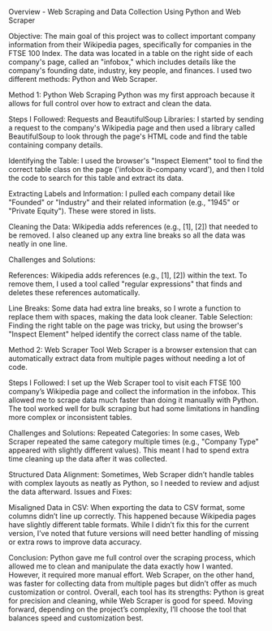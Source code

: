 Overview - Web Scraping and Data Collection Using Python and Web Scraper

Objective:
The main goal of this project was to collect important company information from their Wikipedia pages, specifically for companies in the FTSE 100 Index. The data was located in a table on the right side of each company's page, called an "infobox," which includes details like the company's founding date, industry, key people, and finances. I used two different methods: Python and Web Scraper.

Method 1: Python Web Scraping
Python was my first approach because it allows for full control over how to extract and clean the data.

Steps I Followed:
Requests and BeautifulSoup Libraries: I started by sending a request to the company's Wikipedia page and then used a library called BeautifulSoup to look through the page's HTML code and find the table containing company details.

Identifying the Table: I used the browser's "Inspect Element" tool to find the correct table class on the page ('infobox ib-company vcard'), and then I told the code to search for this table and extract its data.

Extracting Labels and Information: I pulled each company detail like "Founded" or "Industry" and their related information (e.g., "1945" or "Private Equity"). These were stored in lists.

Cleaning the Data: Wikipedia adds references (e.g., [1], [2]) that needed to be removed. I also cleaned up any extra line breaks so all the data was neatly in one line.

Challenges and Solutions:

References: Wikipedia adds references (e.g., [1], [2]) within the text. To remove them, I used a tool called "regular expressions" that finds and deletes these references automatically.

Line Breaks: Some data had extra line breaks, so I wrote a function to replace them with spaces, making the data look cleaner.
Table Selection: Finding the right table on the page was tricky, but using the browser's "Inspect Element" helped identify the correct class name of the table.


Method 2: Web Scraper Tool
Web Scraper is a browser extension that can automatically extract data from multiple pages without needing a lot of code.

Steps I Followed:
I set up the Web Scraper tool to visit each FTSE 100 company’s Wikipedia page and collect the information in the infobox. This allowed me to scrape data much faster than doing it manually with Python.
The tool worked well for bulk scraping but had some limitations in handling more complex or inconsistent tables.

Challenges and Solutions:
Repeated Categories: In some cases, Web Scraper repeated the same category multiple times (e.g., "Company Type" appeared with slightly different values). This meant I had to spend extra time cleaning up the data after it was collected.

Structured Data Alignment: Sometimes, Web Scraper didn’t handle tables with complex layouts as neatly as Python, so I needed to review and adjust the data afterward.
Issues and Fixes:

Misaligned Data in CSV: When exporting the data to CSV format, some columns didn’t line up correctly. This happened because Wikipedia pages have slightly different table formats. While I didn’t fix this for the current version, I’ve noted that future versions will need better handling of missing or extra rows to improve data accuracy.

Conclusion:
Python gave me full control over the scraping process, which allowed me to clean and manipulate the data exactly how I wanted. However, it required more manual effort. Web Scraper, on the other hand, was faster for collecting data from multiple pages but didn’t offer as much customization or control. Overall, each tool has its strengths: Python is great for precision and cleaning, while Web Scraper is good for speed. Moving forward, depending on the project’s complexity, I’ll choose the tool that balances speed and customization best.

